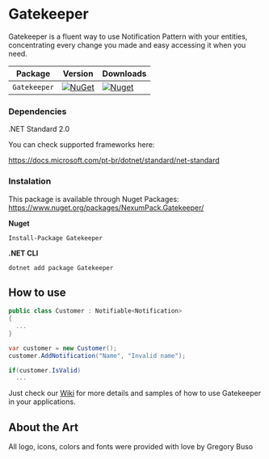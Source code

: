 # Gatekeeper

Gatekeeper is a fluent way to use Notification Pattern with your entities, concentrating every change you made and easy accessing it when you need.

| Package      | Version                                                                                                                   | Downloads                                                                                                                  |
| ------------ | ------------------------------------------------------------------------------------------------------------------------- | -------------------------------------------------------------------------------------------------------------------------- |
| `Gatekeeper` | [![NuGet](https://img.shields.io/nuget/v/NexumPack.Gatekeeper.svg)](https://www.nuget.org/packages/NexumPack.Gatekeeper/) | [![Nuget](https://img.shields.io/nuget/dt/NexumPack.Gatekeeper.svg)](https://www.nuget.org/packages/NexumPack.Gatekeeper/) |

### Dependencies

.NET Standard 2.0

You can check supported frameworks here:

https://docs.microsoft.com/pt-br/dotnet/standard/net-standard

### Instalation

This package is available through Nuget Packages: https://www.nuget.org/packages/NexumPack.Gatekeeper/

**Nuget**

```
Install-Package Gatekeeper
```

**.NET CLI**

```
dotnet add package Gatekeeper
```

## How to use

```csharp
public class Customer : Notifiable<Notification>
{
  ...
}

var customer = new Customer();
customer.AddNotification("Name", "Invalid name");

if(customer.IsValid)
  ...
```

Just check our [Wiki](https://github.com/lucaseduardocrp/Gatekeeper/wiki) for more details and samples of how to use Gatekeeper in your applications.

## About the Art

All logo, icons, colors and fonts were provided with love by Gregory Buso
